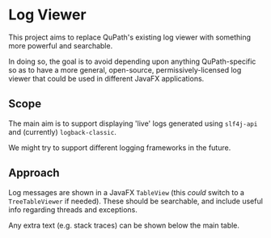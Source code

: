 # Log Viewer

This project aims to replace QuPath's existing log viewer with something more powerful and searchable.

In doing so, the goal is to avoid depending upon anything QuPath-specific so as to have a more general, open-source, permissively-licensed log viewer that could be used in different JavaFX applications.

## Scope

The main aim is to support displaying 'live' logs generated using `slf4j-api` and (currently) `logback-classic`.

We might try to support different logging frameworks in the future.

## Approach

Log messages are shown in a JavaFX `TableView` (this *could* switch to a `TreeTableViewer` if needed).
These should be searchable, and include useful info regarding threads and exceptions.

Any extra text (e.g. stack traces) can be shown below the main table.
